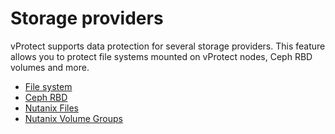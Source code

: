 # Storage providers

vProtect supports data protection for several storage providers. This feature allows you to protect file systems mounted on vProtect nodes, Ceph RBD volumes and more.

* [File system](file-system.md)
* [Ceph RBD](ceph-rbd.md)
* [Nutanix Files](nutanix-files.md)
* [Nutanix Volume Groups](nutanix-volume-groups.md)

